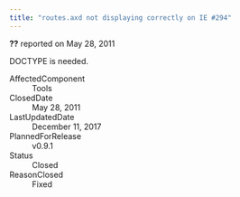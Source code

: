 ```yaml
---
title: "routes.axd not displaying correctly on IE #294"
---
```

<div class="issue-report"><div class="issue-header"><b>??</b> reported on <time datetime="2011-05-28T18:32:15.953-07:00" title="2011-05-28T18:32:15.953-07:00">May 28, 2011</time></div><div class="issue-message" markdown="1">

DOCTYPE is needed.

</div><div class="issue-footer"><dl><dt>AffectedComponent</dt><dd>Tools</dd><dt>ClosedDate</dt><dd><time datetime="2011-05-28T18:32:28.45-07:00" title="2011-05-28T18:32:28.45-07:00">May 28, 2011</time></dd><dt>LastUpdatedDate</dt><dd><time datetime="2017-12-11T02:15:56.247-08:00" title="2017-12-11T02:15:56.247-08:00">December 11, 2017</time></dd><dt>PlannedForRelease</dt><dd>v0.9.1</dd><dt>Status</dt><dd>Closed</dd><dt>ReasonClosed</dt><dd>Fixed</dd></dl></div></div>